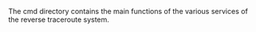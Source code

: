 The cmd directory contains the main functions of the various services of the reverse traceroute system.
